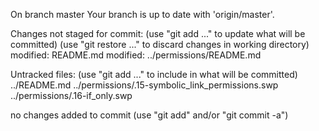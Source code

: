On branch master
Your branch is up to date with 'origin/master'.

Changes not staged for commit:
  (use "git add <file>..." to update what will be committed)
  (use "git restore <file>..." to discard changes in working directory)
	modified:   README.md
	modified:   ../permissions/README.md

Untracked files:
  (use "git add <file>..." to include in what will be committed)
	../README.md
	../permissions/.15-symbolic_link_permissions.swp
	../permissions/.16-if_only.swp

no changes added to commit (use "git add" and/or "git commit -a")
